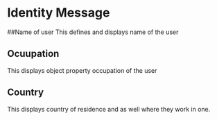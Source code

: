 # Identity Message
##Name of user
This defines and displays name of the user
## Ocuupation
This displays object property occupation of the user
## Country
This displays country of residence and as well where they work in one.
